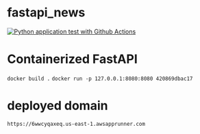 # fastapi_news
[![Python application test with Github Actions](https://github.com/nogibjj/fastapi_news/actions/workflows/main.yml/badge.svg)](https://github.com/nogibjj/fastapi_news/actions/workflows/main.yml)

# Containerized FastAPI

`docker build .`
`docker run -p 127.0.0.1:8080:8080 420869dbac17`

# deployed domain 
`https://6wwcyqaxeq.us-east-1.awsapprunner.com `
